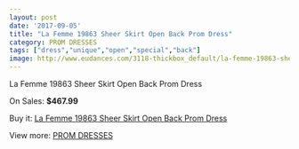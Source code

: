 ```yaml
---
layout: post
date: '2017-09-05'
title: "La Femme 19863 Sheer Skirt Open Back Prom Dress"
category: PROM DRESSES
tags: ["dress","unique","open","special","back"]
image: http://www.eudances.com/3118-thickbox_default/la-femme-19863-sheer-skirt-open-back-prom-dress.jpg
---
```

La Femme 19863 Sheer Skirt Open Back Prom Dress

On Sales: **$467.99**
<a href="https://www.eudances.com/en/prom-dresses/1075-la-femme-19863-sheer-skirt-open-back-prom-dress.html"><amp-img layout="responsive" width="600" height="600" src="//www.eudances.com/3118-thickbox_default/la-femme-19863-sheer-skirt-open-back-prom-dress.jpg" alt="La Femme 19863 Sheer Skirt Open Back Prom Dress 0" /></a>
<a href="https://www.eudances.com/en/prom-dresses/1075-la-femme-19863-sheer-skirt-open-back-prom-dress.html"><amp-img layout="responsive" width="600" height="600" src="//www.eudances.com/3120-thickbox_default/la-femme-19863-sheer-skirt-open-back-prom-dress.jpg" alt="La Femme 19863 Sheer Skirt Open Back Prom Dress 1" /></a>
<a href="https://www.eudances.com/en/prom-dresses/1075-la-femme-19863-sheer-skirt-open-back-prom-dress.html"><amp-img layout="responsive" width="600" height="600" src="//www.eudances.com/3119-thickbox_default/la-femme-19863-sheer-skirt-open-back-prom-dress.jpg" alt="La Femme 19863 Sheer Skirt Open Back Prom Dress 2" /></a>

Buy it: [La Femme 19863 Sheer Skirt Open Back Prom Dress](https://www.eudances.com/en/prom-dresses/1075-la-femme-19863-sheer-skirt-open-back-prom-dress.html "La Femme 19863 Sheer Skirt Open Back Prom Dress")

View more: [PROM DRESSES](https://www.eudances.com/en/13-prom-dresses "PROM DRESSES")